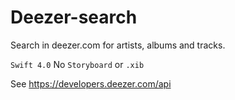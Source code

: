 # Deezer-search

Search in deezer.com for artists, albums and tracks.

`Swift 4.0`
No `Storyboard` or `.xib`


See https://developers.deezer.com/api


